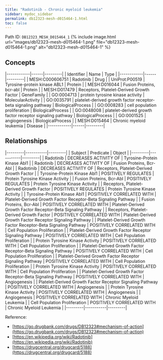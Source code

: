 ```yaml
---
title: "Radotinib - Chronic myeloid leukemia"
sidebar: mydoc_sidebar
permalink: db12323-mesh-d015464-1.html
toc: false 
---
```



Path ID: `DB12323_MESH_D015464_1`
{% include image.html url="images/db12323-mesh-d015464-1.png" file="db12323-mesh-d015464-1.png" alt="db12323-mesh-d015464-1" %}

## Concepts

|------------|------|---------|
| Identifier | Name | Type    |
|------------|------|---------|
| MESH:C000606751 | Radotinib | Drug |
| UniProt:P00519 | Tyrosine-protein kinase ABL1 | Protein |
| MESH:D016044 | Fusion Proteins, bcr-abl | Protein |
| MESH:D017479 | Receptors, Platelet-Derived Growth Factor | GeneFamily |
| GO:0004713 | protein tyrosine kinase activity | MolecularActivity |
| GO:0035791 | platelet-derived growth factor receptor-beta signaling pathway | BiologicalProcess |
| GO:0008283 | cell population proliferation | BiologicalProcess |
| GO:0048008 | platelet-derived growth factor receptor signaling pathway | BiologicalProcess |
| GO:0001525 | angiogenesis | BiologicalProcess |
| MESH:D015464 | Chronic myeloid leukemia | Disease |
|------------|------|---------|

## Relationships

|---------|-----------|---------|
| Subject | Predicate | Object  |
|---------|-----------|---------|
| Radotinib | DECREASES ACTIVITY OF | Tyrosine-Protein Kinase Abl1 |
| Radotinib | DECREASES ACTIVITY OF | Fusion Proteins, Bcr-Abl |
| Radotinib | DECREASES ACTIVITY OF | Receptors, Platelet-Derived Growth Factor |
| Tyrosine-Protein Kinase Abl1 | POSITIVELY REGULATES | Protein Tyrosine Kinase Activity |
| Fusion Proteins, Bcr-Abl | POSITIVELY REGULATES | Protein Tyrosine Kinase Activity |
| Receptors, Platelet-Derived Growth Factor | POSITIVELY REGULATES | Protein Tyrosine Kinase Activity |
| Tyrosine-Protein Kinase Abl1 | POSITIVELY CORRELATED WITH | Platelet-Derived Growth Factor Receptor-Beta Signaling Pathway |
| Fusion Proteins, Bcr-Abl | POSITIVELY CORRELATED WITH | Platelet-Derived Growth Factor Receptor-Beta Signaling Pathway |
| Receptors, Platelet-Derived Growth Factor | POSITIVELY CORRELATED WITH | Platelet-Derived Growth Factor Receptor Signaling Pathway |
| Platelet-Derived Growth Factor Receptor-Beta Signaling Pathway | POSITIVELY CORRELATED WITH | Cell Population Proliferation |
| Platelet-Derived Growth Factor Receptor Signaling Pathway | POSITIVELY CORRELATED WITH | Cell Population Proliferation |
| Protein Tyrosine Kinase Activity | POSITIVELY CORRELATED WITH | Cell Population Proliferation |
| Platelet-Derived Growth Factor Receptor-Beta Signaling Pathway | POSITIVELY CORRELATED WITH | Cell Population Proliferation |
| Platelet-Derived Growth Factor Receptor Signaling Pathway | POSITIVELY CORRELATED WITH | Cell Population Proliferation |
| Protein Tyrosine Kinase Activity | POSITIVELY CORRELATED WITH | Cell Population Proliferation |
| Platelet-Derived Growth Factor Receptor-Beta Signaling Pathway | POSITIVELY CORRELATED WITH | Angiogenesis |
| Platelet-Derived Growth Factor Receptor Signaling Pathway | POSITIVELY CORRELATED WITH | Angiogenesis |
| Protein Tyrosine Kinase Activity | POSITIVELY CORRELATED WITH | Angiogenesis |
| Angiogenesis | POSITIVELY CORRELATED WITH | Chronic Myeloid Leukemia |
| Cell Population Proliferation | POSITIVELY CORRELATED WITH | Chronic Myeloid Leukemia |
|---------|-----------|---------|

Reference: 
  - [https://go.drugbank.com/drugs/DB12323#mechanism-of-action](https://go.drugbank.com/drugs/DB12323#mechanism-of-action)
  - [https://en.wikipedia.org/wiki/Radotinib](https://en.wikipedia.org/wiki/Radotinib)
  - [https://drugcentral.org/drugcard/5188](https://drugcentral.org/drugcard/5188)
